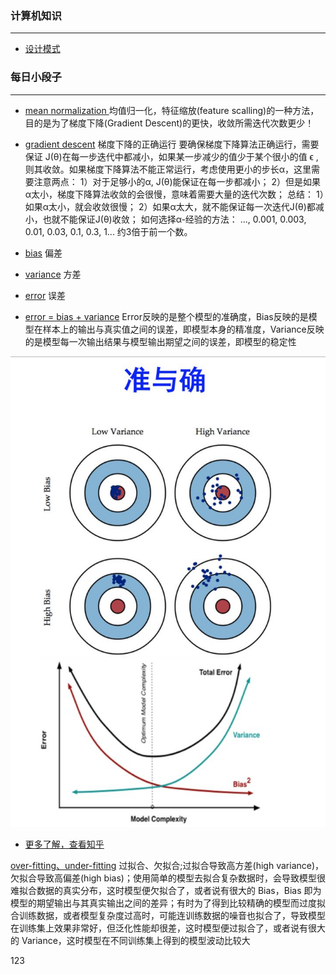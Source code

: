 ### 计算机知识

----
- [设计模式](notes/设计模式.md)



### 每日小段子
----
- [mean normalization ](#)均值归一化，特征缩放(feature scalling)的一种方法，目的是为了梯度下降(Gradient Descent)的更快，收敛所需迭代次数更少！
- [gradient descent](#) 梯度下降的正确运行
要确保梯度下降算法正确运行，需要保证 J(θ)在每一步迭代中都减小，如果某一步减少的值少于某个很小的值 ϵ , 则其收敛。如果梯度下降算法不能正常运行，考虑使用更小的步长α，这里需要注意两点：
1）对于足够小的α,  J(θ)能保证在每一步都减小；
2）但是如果α太小，梯度下降算法收敛的会很慢，意味着需要大量的迭代次数；
总结：
1）如果α太小，就会收敛很慢；
2）如果α太大，就不能保证每一次迭代J(θ)都减小，也就不能保证J(θ)收敛；
如何选择α-经验的方法：
..., 0.001, 0.003, 0.01, 0.03, 0.1, 0.3, 1...
约3倍于前一个数。

- [bias](#) 偏差
- [variance](#) 方差
- [error](#) 误差
- [error = bias + variance](#) Error反映的是整个模型的准确度，Bias反映的是模型在样本上的输出与真实值之间的误差，即模型本身的精准度，Variance反映的是模型每一次输出结果与模型输出期望之间的误差，即模型的稳定性

![三者关系](1.jpg)
- [更多了解，查看知乎](https://www.zhihu.com/question/27068705)

[over-fitting、under-fitting](#) 过拟合、欠拟合;过拟合导致高方差(high variance)，欠拟合导致高偏差(high bias)；使用简单的模型去拟合复杂数据时，会导致模型很难拟合数据的真实分布，这时模型便欠拟合了，或者说有很大的 Bias，Bias 即为模型的期望输出与其真实输出之间的差异；有时为了得到比较精确的模型而过度拟合训练数据，或者模型复杂度过高时，可能连训练数据的噪音也拟合了，导致模型在训练集上效果非常好，但泛化性能却很差，这时模型便过拟合了，或者说有很大的 Variance，这时模型在不同训练集上得到的模型波动比较大



123